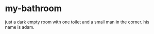 # my-bathroom
just a dark empty room with one toilet and a small man in the corner. his name is adam.
